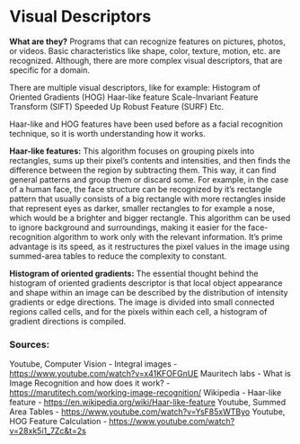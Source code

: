 # Visual Descriptors
**What are they?**
Programs that can recognize features on pictures, photos, or videos. Basic characteristics like shape, color, texture, motion, etc. are recognized. Although, there are more complex visual descriptors, that are specific for a domain.

There are multiple visual descriptors, like for example:
Histogram of Oriented Gradients (HOG)
Haar-like feature
Scale-Invariant Feature Transform (SIFT)
Speeded Up Robust Feature (SURF)
Etc.

Haar-like and HOG features have been used before as a facial recognition technique, so it is worth understanding how it works.

**Haar-like features:**
This algorithm focuses on grouping pixels into rectangles, sums up their pixel’s contents and intensities, and then finds the difference between the region by subtracting them. This way, it can find general patterns and group them or discard some. For example, in the case of a human face, the face structure can be recognized by it’s rectangle pattern that usually consists of a big rectangle with more rectangles inside that represent eyes as darker, smaller rectangles to for example a nose,  which would be a brighter and bigger rectangle. This algorithm can be used to ignore background and surroundings, making it easier for the face-recognition algorithm to work only with the relevant information. It’s prime advantage is its speed, as it restructures the pixel values in the image using summed-area tables to reduce the complexity to constant.

**Histogram of oriented gradients:**
The essential thought behind the histogram of oriented gradients descriptor is that local object appearance and shape within an image can be described by the distribution of intensity gradients or edge directions. The image is divided into small connected regions called cells, and for the pixels within each cell, a histogram of gradient directions is compiled.

###  Sources:
Youtube, Computer Vision - Integral images - https://www.youtube.com/watch?v=x41KFOFGnUE
Mauritech labs - What is Image Recognition and how does it work? - https://marutitech.com/working-image-recognition/
Wikipedia - Haar-like feature - https://en.wikipedia.org/wiki/Haar-like-feature
Youtube, Summed Area Tables - https://www.youtube.com/watch?v=YsF85xWTByo
Youtube, HOG Feature Calculation - https://www.youtube.com/watch?v=28xk5i1_7Zc&t=2s
